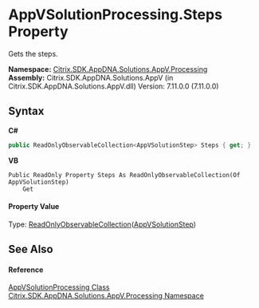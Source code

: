 # AppVSolutionProcessing.Steps Property 
 

Gets the steps.

**Namespace:**&nbsp;<a href="e89d7bb5-69e7-7aff-5732-d06b09ac746d">Citrix.SDK.AppDNA.Solutions.AppV.Processing</a><br />**Assembly:**&nbsp;Citrix.SDK.AppDNA.Solutions.AppV (in Citrix.SDK.AppDNA.Solutions.AppV.dll) Version: 7.11.0.0 (7.11.0.0)

## Syntax

**C#**
```csharp
public ReadOnlyObservableCollection<AppVSolutionStep> Steps { get; }
```

**VB**
```vbnet
Public ReadOnly Property Steps As ReadOnlyObservableCollection(Of AppVSolutionStep)
	Get
```


#### Property Value
Type: <a href="http://msdn2.microsoft.com/en-us/library/ms668620" target="_blank">ReadOnlyObservableCollection</a>(<a href="f1248c5a-6908-27f5-43bc-c1712c21e71c">AppVSolutionStep</a>)

## See Also


#### Reference
<a href="168dc9b2-5e25-98d9-52a0-f835bd0d9ebc">AppVSolutionProcessing Class</a><br /><a href="e89d7bb5-69e7-7aff-5732-d06b09ac746d">Citrix.SDK.AppDNA.Solutions.AppV.Processing Namespace</a><br />